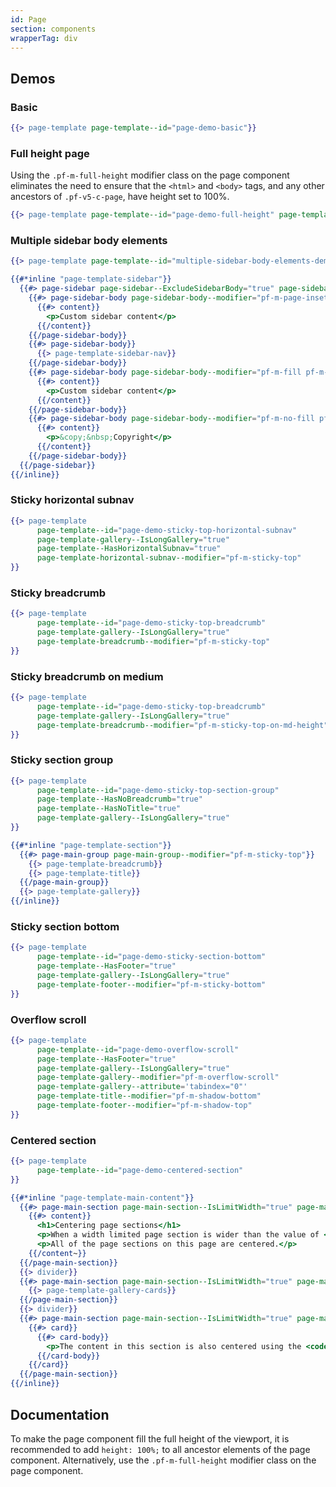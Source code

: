 ```yaml
---
id: Page
section: components
wrapperTag: div
---
```


## Demos

### Basic
```hbs isFullscreen
{{> page-template page-template--id="page-demo-basic"}}
```

### Full height page
Using the `.pf-m-full-height` modifier class on the page component eliminates the need to ensure that the `<html>` and `<body>` tags, and any other ancestors of `.pf-v5-c-page`, have height set to 100%.
```hbs isFullscreen
{{> page-template page-template--id="page-demo-full-height" page-template--modifier="pf-m-full-height"}}
```

### Multiple sidebar body elements
```hbs isFullscreen
{{> page-template page-template--id="multiple-sidebar-body-elements-demo"}}

{{#*inline "page-template-sidebar"}}
  {{#> page-sidebar page-sidebar--ExcludeSidebarBody="true" page-sidebar--modifier="pf-m-expanded"}}
    {{#> page-sidebar-body page-sidebar-body--modifier="pf-m-page-insets"}}
      {{#> content}}
        <p>Custom sidebar content</p>
      {{/content}}
    {{/page-sidebar-body}}
    {{#> page-sidebar-body}}
      {{> page-template-sidebar-nav}}
    {{/page-sidebar-body}}
    {{#> page-sidebar-body page-sidebar-body--modifier="pf-m-fill pf-m-page-insets"}}
      {{#> content}}
        <p>Custom sidebar content</p>
      {{/content}}
    {{/page-sidebar-body}}
    {{#> page-sidebar-body page-sidebar-body--modifier="pf-m-no-fill pf-m-page-insets"}}
      {{#> content}}
        <p>&copy;&nbsp;Copyright</p>
      {{/content}}
    {{/page-sidebar-body}}
  {{/page-sidebar}}
{{/inline}}
```

### Sticky horizontal subnav
```hbs isFullscreen
{{> page-template
      page-template--id="page-demo-sticky-top-horizontal-subnav"
      page-template-gallery--IsLongGallery="true"
      page-template--HasHorizontalSubnav="true"
      page-template-horizontal-subnav--modifier="pf-m-sticky-top"
}}
```

### Sticky breadcrumb
```hbs isFullscreen
{{> page-template
      page-template--id="page-demo-sticky-top-breadcrumb"
      page-template-gallery--IsLongGallery="true"
      page-template-breadcrumb--modifier="pf-m-sticky-top"
}}
```

### Sticky breadcrumb on medium
```hbs isFullscreen
{{> page-template
      page-template--id="page-demo-sticky-top-breadcrumb"
      page-template-gallery--IsLongGallery="true"
      page-template-breadcrumb--modifier="pf-m-sticky-top-on-md-height"
}}
```

### Sticky section group
```hbs isFullscreen
{{> page-template
      page-template--id="page-demo-sticky-top-section-group"
      page-template--HasNoBreadcrumb="true"
      page-template--HasNoTitle="true"
      page-template-gallery--IsLongGallery="true"
}}

{{#*inline "page-template-section"}}
  {{#> page-main-group page-main-group--modifier="pf-m-sticky-top"}}
    {{> page-template-breadcrumb}}
    {{> page-template-title}}
  {{/page-main-group}}
  {{> page-template-gallery}}
{{/inline}}
```

### Sticky section bottom
```hbs isFullscreen
{{> page-template
      page-template--id="page-demo-sticky-section-bottom"
      page-template--HasFooter="true"
      page-template-gallery--IsLongGallery="true"
      page-template-footer--modifier="pf-m-sticky-bottom"
}}
```

### Overflow scroll
```hbs isFullscreen
{{> page-template
      page-template--id="page-demo-overflow-scroll"
      page-template--HasFooter="true"
      page-template-gallery--IsLongGallery="true"
      page-template-gallery--modifier="pf-m-overflow-scroll"
      page-template-gallery--attribute='tabindex="0"'
      page-template-title--modifier="pf-m-shadow-bottom"
      page-template-footer--modifier="pf-m-shadow-top"
}}
```

### Centered section
```hbs isFullscreen
{{> page-template
      page-template--id="page-demo-centered-section"
}}

{{#*inline "page-template-main-content"}}
  {{#> page-main-section page-main-section--IsLimitWidth="true" page-main-section--modifier="pf-m-align-center pf-m-light"}}
    {{#> content}}
      <h1>Centering page sections</h1>
      <p>When a width limited page section is wider than the value of <code>--pf-v5-c-page--section--m-limit-width--MaxWidth</code>, the section will be centered in the main section.</p>
      <p>All of the page sections on this page are centered.</p>
    {{/content~}}
  {{/page-main-section}}
  {{> divider}}
  {{#> page-main-section page-main-section--IsLimitWidth="true" page-main-section--modifier="pf-m-align-center"}}
    {{> page-template-gallery-cards}}
  {{/page-main-section}}
  {{> divider}}
  {{#> page-main-section page-main-section--IsLimitWidth="true" page-main-section--modifier="pf-m-align-center pf-v5-u-text-align-center"}}
    {{#> card}}
      {{#> card-body}}
        <p>The content in this section is also centered using the <code>.pf-v5-u-text-align-center</code> utility class.</p>
      {{/card-body}}
    {{/card}}
  {{/page-main-section}}
{{/inline}}
```

## Documentation
To make the page component fill the full height of the viewport, it is recommended to add `height: 100%;` to all ancestor elements of the page component. Alternatively, use the `.pf-m-full-height` modifier class on the page component.
